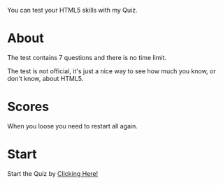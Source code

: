 You can test your HTML5 skills with my Quiz.
<h1>About</h1>
The test contains 7 questions and there is no time limit. 
<p></p>
The test is not official, it's just a nice way to see how much you know, or don't know, about HTML5.
<h1>Scores</h1>
When you loose you need to restart all again.
<h1>Start</h1>
Start the Quiz by <a href="https://html5-quiz.bledgamer.repl.co/462.html">Clicking Here!</a>
